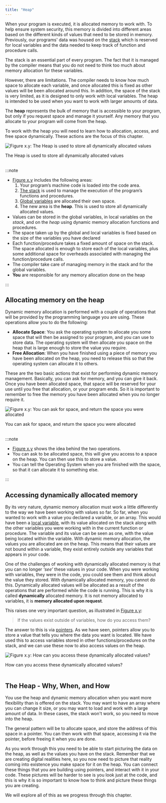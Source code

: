 ```yaml
---
title: "Heap"
---
```


When your program is executed, it is allocated memory to work with. To help ensure system security, this memory is divided into different areas based on the different kinds of values that need to be stored in memory. Previously, our programs' data was housed on the [stack](/book/part-2-organised-code/2-organising-code/1-concepts/01-1-the-stack) which is reserved for local variables and the data needed to keep track of function and procedure calls.

The stack is an essential part of every program. The fact that it is managed by the compiler means that you do not need to think too much about memory allocation for these variables.

However, there are limitations. The compiler needs to know how much space to allocate each variable, and once allocated this is fixed as other values will be been allocated around this. In addition, the space of the stack is very limited, as it is designed to only work with local variables. The heap is intended to be used when you want to work with larger amounts of data.

The **heap** represents the bulk of memory that is accessible to your program, but only if you request space and manage it yourself. Any memory that you allocate to your program will come from the heap.

To work with the heap you will need to learn how to allocation, access, and free space dynamically. These actions are the focus of this chapter.

<a id="FigureTheHeap"></a>

![Figure x.y: The Heap is used to store all dynamically allocated values](./images/the-heap.png "The Heap is used to store all dynamically allocated values")
<div class="caption">The Heap is used to store all dynamically allocated values</div><br/>

:::note

- [Figure x.y](#FigureTheHeap) includes the following areas:
  1. Your program’s machine code is loaded into the code area.
  2. [The stack](/book/part-2-organised-code/2-organising-code/1-concepts/01-1-the-stack) is used to manage the execution of the program’s functions and procedures.
  3. [Global variables](/book/part-2-organised-code/2-organising-code/1-concepts/06-global-variables) are allocated their own space.
  4. The new area is the **heap**. This is used to store all dynamically allocated values.
- Values can be stored in the global variables, in local variables on the *stack*, and on the *heap* using dynamic memory allocation functions and procedures.
- The space taken up by the global and local variables is fixed based on the size of the variables you have declared
- Each function/procedure takes a fixed amount of space on the stack. The space allocated is enough to store each of the local variables, plus some additional space for overheads associated with managing the function/procedure calls.
- The compiler take care of managing memory in the stack and for the global variables.
- **You** are responsible for any memory allocation done on the heap

:::

## Allocating memory on the heap

Dynamic memory allocation is performed with a couple of operations that will be provided by the programming language you are using. These operations allow you to do the following:

- **Allocate Space**: You ask the operating system to allocate you some space that will then be assigned to your program, and you can use to store data. The operating system will then allocate you space on the heap that is large enough to store the value you require.
- **Free Allocation**: When you have finished using a piece of memory you have been allocated on the heap, you need to release this so that the operating system can allocate it to others.

These are the two basic actions that exist for performing dynamic memory management. Basically, you can ask for memory, and you can give it back. Once you have been allocated space, that space will be reserved for your use until you free that allocation, or your program ends. So it is important to remember to free the memory you have been allocated when you no longer require it.

<a id="FigureAllocateHeapMemory"></a>

![Figure x.y: You can ask for space, and return the space you were allocated](./images/allocating-memory-on-the-heap.png "You can ask for space, and return the space you were allocated")
<div class="caption">You can ask for space, and return the space you were allocated</div><br/>

:::note

- [Figure x.y](#FigureAllocateHeapMemory) shows the idea behind the two operations.
- You can ask to be allocated space, this will give you access to a space on the heap. You can then use this to store a value.
- You can tell the Operating System when you are finished with the space, so that it can allocate it to something else.

:::

## Accessing dynamically allocated memory

By its very nature, dynamic memory allocation must work a little differently to the way we have been working with values so far. So far, when you wanted to work with a value you declared a variable, or an array. This would have been a [local variable](/book/part-2-organised-code/2-organising-code/1-concepts/03-local-variable), with its value allocated on the stack along with the other variables you were working with in the current function or procedure. The variable and its value can be seen as one, with the value being located within the variable. With dynamic memory allocation, the values you are allocated are on the heap. This means that their values are not bound within a variable, they exist entirely outside any variables that appears in your code.

One of the challenges of working with dynamically allocated memory is that you can no longer *‘see’* these values in your code. When you were working with variables, they were in the code, you could see them and think about the value they stored. With dynamically allocated memory, you cannot do this. Dynamically allocated values will be allocated as a result of the operations that are performed while the code is running. This is why it is called **dynamically** allocated memory. It is not memory allocated to variables, it is **memory allocated upon request**.

This raises one very important question, as illustrated in [Figure x.y](#FigureAccessingMemory): 

> If the values exist outside of variables, how do you access them?

The answer to this is via [pointers](/book/part-2-organised-code/4-indirect-access/1-concepts/02-00-pointer). As we have seen, pointers allow you to store a value that tells you where the data you want is located. We have used this to access variables stored in other functions/procedures on the stack, and we can use these now to also access values on the heap.

<a id="FigureAccessingMemory"></a>

![Figure x.y: How can you access these dynamically allocated values?](./images/accessing-dynamically-allocated-memory.png "How can you access these dynamically allocated values?")
<div class="caption">How can you access these dynamically allocated values?</div><br/>

## The Heap - Why, When, and How

You use the heap and dynamic memory allocation when you want more flexibility than is offered on the stack. You may want to have an array where you can change it size, or you may want to load and work with a large amount of data. In these cases, the stack won't work, so you need to move into the heap.

The general pattern will be to allocate space, and store the address of this space in a pointer. You can then work with that space, accessing it via the pointer, before freeing it when you are done.

As you work through this you need to be able to start picturing the data on the heap, as well as the values you have on the stack. Remember that we are creating digital realities here, so you now need to picture that reality coming into existence you make space for it on the heap. You can connect these things that you are building using pointers, and interact with it in your code. These pictures will be harder to see is you look just at the code, and this is why it is so important to know how to think and picture these things you are creating.

We will explore all of this as we progress through this chapter.
